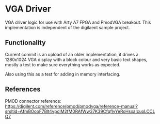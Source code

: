 # VGA Driver

VGA driver logic for use with Arty A7 FPGA and PmodVGA breakout. This implementation is independent of the digilaent sample project.

## Functionality

Current commit is an upload of an older implementation, it drives a 1280x1024 VGA display with a block colour and very basic text shapes, mostly a test to make sure everything works as expected.

Also using this as a test for adding in memory interfacing.

## References

PMOD connector reference:
https://digilent.com/reference/pmod/pmodvga/reference-manual?srsltid=AfmBOooF7Blt4vpcIM2fM0RAfWw37K39CfqfIyYeRoHsxaIcuoLCCLQ7